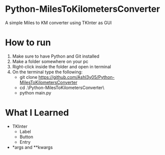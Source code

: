 ﻿# Python-MilesToKilometersConverter
A simple Miles to KM converter using TKInter as GUI

# How to run
1. Make sure to have Python and Git installed
2. Make a folder somewhere on your pc
3. Right-click inside the folder and open in terminal
4. On the terminal type the following:
     - git clone https://github.com/Ashl3y05/Python-MilesToKilometersConverter
     - cd .\Python-MilesToKilometersConverter\
     - python main.py
  
# What I Learned
- TKInter
  - Label
  - Button
  - Entry
- *args and **kwargs
